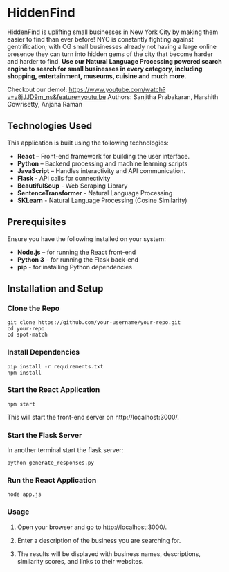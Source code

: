 # HiddenFind
HiddenFind is uplifting small businesses in New York City by making them easier to find than ever before! NYC is constantly fighting against gentrification; with OG small businesses already not having a large online presence they can turn into hidden gems of the city that become harder and harder to find. **Use our Natural Language Processing powered search engine to search for small businesses in every category, including shopping, entertainment, museums, cuisine and much more.** 

Checkout our demo!: https://www.youtube.com/watch?v=y8jJJD9m_ns&feature=youtu.be
Authors: Sanjitha Prabakaran, Harshith Gowrisetty, Anjana Raman


## Technologies Used
This application is built using the following technologies:

- **React** – Front-end framework for building the user interface.
- **Python** – Backend processing and machine learning scripts
- **JavaScript** – Handles interactivity and API communication.
- **Flask** - API calls for connectivity
- **BeautifulSoup** - Web Scraping Library
- **SentenceTransformer** - Natural Language Processing
- **SKLearn** - Natural Language Processing (Cosine Similarity)

## Prerequisites 
Ensure you have the following installed on your system:
- **Node.js** – for running the React front-end
- **Python 3** – for running the Flask back-end
- **pip** - for installing Python dependencies

## Installation and Setup 
### Clone the Repo
```
git clone https://github.com/your-username/your-repo.git
cd your-repo
cd spot-match
```

### Install Dependencies 
```
pip install -r requirements.txt
npm install
```

### Start the React Application
```
npm start
```
This will start the front-end server on http://localhost:3000/.

### Start the Flask Server 
In another terminal start the flask server:
```
python generate_responses.py
```

### Run the React Application
```
node app.js
```
### Usage 
1. Open your browser and go to http://localhost:3000/.

2. Enter a description of the business you are searching for.

3. The results will be displayed with business names, descriptions, similarity scores, and links to their websites.




